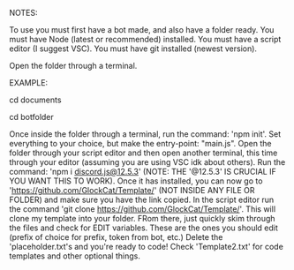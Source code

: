 NOTES:

To use you must first have a bot made, and also have a folder ready.
You must have Node (latest or recommended) installed.
You must have a script editor (I suggest VSC).
You must have git installed (newest version).

Open the folder through a terminal.

EXAMPLE:

cd documents

cd botfolder

Once inside the folder through a terminal, run the command: 'npm init'.
Set everything to your choice, but make the entry-point: "main.js".
Open the folder through your script editor and then open another terminal, this time through your editor (assuming you are using VSC idk about others).
Run the command: 'npm i discord.js@12.5.3' (NOTE: THE '@12.5.3' IS CRUCIAL IF YOU WANT THIS TO WORK).
Once it has installed, you can now go to 'https://github.com/GlockCat/Template/' (NOT INSIDE ANY FILE OR FOLDER) and make sure you have the link copied.
In the script editor run the command 'git clone https://github.com/GlockCat/Template/'.
This will clone my template into your folder.
FRom there, just quickly skim through the files and check for EDIT variables. These are the ones you should edit (prefix of choice for prefix, token from bot, etc.)
Delete the 'placeholder.txt's and you're ready to code! Check 'Template2.txt' for code templates and other optional things.
